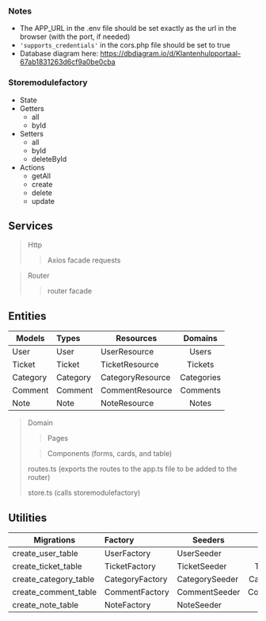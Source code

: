 ### Notes

-   The APP_URL in the .env file should be set exactly as the url in the browser (with the port, if needed)
-   `'supports_credentials'` in the cors.php file should be set to true
-   Database diagram here: https://dbdiagram.io/d/Klantenhulpportaal-67ab1831263d6cf9a0be0cba

### Storemodulefactory

-   State
-   Getters
    -   all
    -   byId
-   Setters
    -   all
    -   byId
    -   deleteById
-   Actions
    -   getAll
    -   create
    -   delete
    -   update

## Services

> Http
>
> > Axios facade requests

> Router
>
> > router facade

## Entities

| Models   | Types    | Resources        |  Domains   |
| -------- | :------- | ---------------- | :--------: |
| User     | User     | UserResource     |   Users    |
| Ticket   | Ticket   | TicketResource   |  Tickets   |
| Category | Category | CategoryResource | Categories |
| Comment  | Comment  | CommentResource  |  Comments  |
| Note     | Note     | NoteResource     |   Notes    |

> Domain
>
> > Pages
>
> > Components (forms, cards, and table)
>
> routes.ts (exports the routes to the app.ts file to be added to the router)
>
> store.ts (calls storemodulefactory)

## Utilities

| Migrations            | Factory         | Seeders        |     Controller     |
| --------------------- | :-------------- | -------------- | :----------------: |
| create_user_table     | UserFactory     | UserSeeder     |   UserController   |
| create_ticket_table   | TicketFactory   | TicketSeeder   |  TicketController  |
| create_category_table | CategoryFactory | CategorySeeder | CategoryController |
| create_comment_table  | CommentFactory  | CommentSeeder  | CommentController  |
| create_note_table     | NoteFactory     | NoteSeeder     |   NoteController   |
